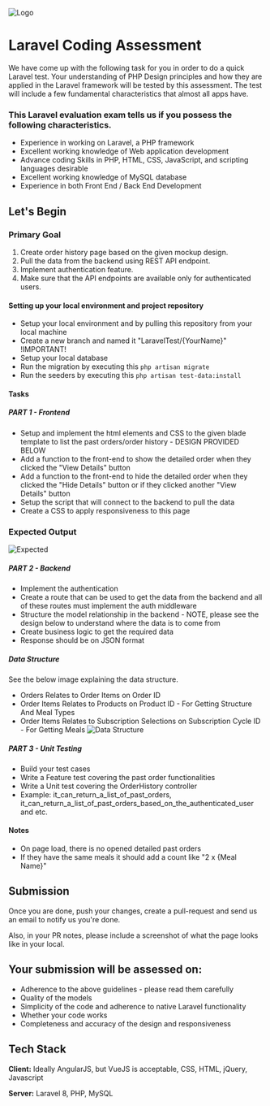 
![Logo](https://fusedsoftware.com/wp-content/uploads/2018/04/Logo-24.png)


# Laravel Coding Assessment

We have come up with the following task for you in order to do a quick Laravel test. 
Your understanding of PHP Design principles and how they are applied in the Laravel framework will be tested by this assessment. 
The test will include a few fundamental characteristics that almost all apps have. 

### This Laravel evaluation exam tells us if you possess the following characteristics.

- Experience in working on Laravel, a PHP framework
- Excellent working knowledge of Web application development
- Advance coding Skills in PHP, HTML, CSS, JavaScript, and scripting languages desirable
- Excellent working knowledge of MySQL database
- Experience in both Front End / Back End Development

## Let's Begin

### Primary Goal
1. Create order history page based on the given mockup design. 
2. Pull the data from the backend using REST API endpoint.
3. Implement authentication feature. 
4. Make sure that the API endpoints are available only for authenticated users. 

#### Setting up your local environment and project repository
- Setup your local environment and by pulling this repository from your local machine
- Create a new branch and named it "LaravelTest/{YourName}" !IMPORTANT!
- Setup your local database
- Run the migration by executing this `php artisan migrate`
- Run the seeders by executing this `php artisan test-data:install`

#### Tasks

##### PART 1 - Frontend
- Setup and implement the html elements and CSS to the given blade template to list the past orders/order history - DESIGN PROVIDED BELOW
- Add a function to the front-end to show the detailed order when they clicked the "View Details" button
- Add a function to the front-end to hide the detailed order when they clicked the "Hide Details" button or if they clicked another "View Details" button
- Setup the script that will connect to the backend to pull the data
- Create a CSS to apply responsiveness to this page

### Expected Output
![Expected](https://fusedsoftware.com/wp-content/uploads/2023/01/trial_task.jpg)

##### PART 2 - Backend
- Implement the authentication
- Create a route that can be used to get the data from the backend and all of these routes must implement the auth middleware
- Structure the model relationship in the backend - NOTE, please see the design below to understand where the data is to come from
- Create business logic to get the required data
- Response should be on JSON format

##### Data Structure
See the below image explaining the data structure.

- Orders Relates to Order Items on Order ID
- Order Items Relates to Products on Product ID - For Getting Structure And Meal Types
- Order Items Relates to Subscription Selections on Subscription Cycle ID - For Getting Meals
![Data Structure](https://fusedsoftware.com/wp-content/uploads/2023/01/trial_task_erd.jpg)

##### PART 3 - Unit Testing
- Build your test cases
- Write a Feature test covering the past order functionalities
- Write a Unit test covering the OrderHistory controller
- Example: it_can_return_a_list_of_past_orders, it_can_return_a_list_of_past_orders_based_on_the_authenticated_user and etc.

#### Notes
- On page load, there is no opened detailed past orders
- If they have the same meals it should add a count like "2 x {Meal Name}"

## Submission
Once you are done, push your changes, create a pull-request and send us an email to notify us you're done.

Also, in your PR notes, please include a screenshot of what the page looks like in your local.

## Your submission will be assessed on:
- Adherence to the above guidelines - please read them carefully
- Quality of the models
- Simplicity of the code and adherence to native Laravel functionality
- Whether your code works
- Completeness and accuracy of the design and responsiveness

## Tech Stack

**Client:** Ideally AngularJS, but VueJS is acceptable, CSS, HTML, jQuery, Javascript

**Server:** Laravel 8, PHP, MySQL

